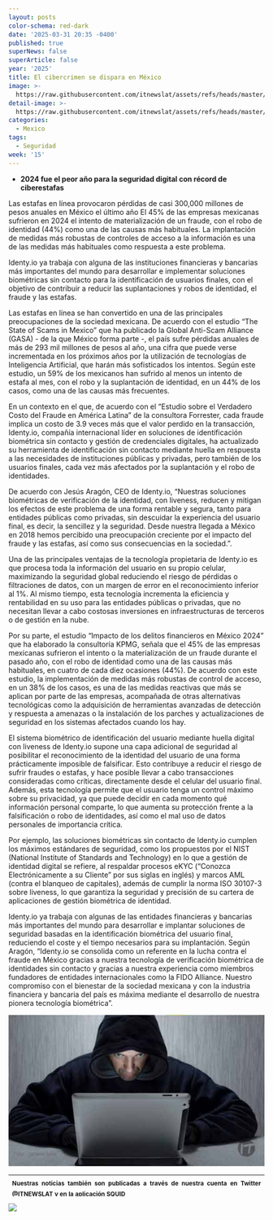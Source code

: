 ```yaml
---
layout: posts
color-schema: red-dark
date: '2025-03-31 20:35 -0400'
published: true
superNews: false
superArticle: false
year: '2025'
title: El cibercrimen se dispara en México
image: >-
  https://raw.githubusercontent.com/itnewslat/assets/refs/heads/master/img/540x320/Ciberdelincuencia-p.jpg
detail-image: >-
  https://raw.githubusercontent.com/itnewslat/assets/refs/heads/master/img/1024x680/Ciberdelincuencia-g.jpg
categories:
  - Mexico
tags:
  - Seguridad
week: '15'
---
```

 - **2024 fue el peor año para la seguridad digital con récord de ciberestafas**
 
Las estafas en línea provocaron pérdidas de casi 300,000 millones de pesos anuales en México el último año
El 45% de las empresas mexicanas sufrieron en 2024 el intento de materialización de un fraude, con el robo de identidad (44%) como una de las causas más habituales. La implantación de medidas más robustas de controles de acceso a la información es una de las medidas más habituales como respuesta a este problema.

Identy.io ya trabaja con alguna de las instituciones financieras y bancarias más importantes del mundo para desarrollar e implementar soluciones biométricas sin contacto para la identificación de usuarios finales, con el objetivo de contribuir a reducir las suplantaciones y robos de identidad, el fraude y las estafas.

Las estafas en línea se han convertido en una de las principales preocupaciones de la sociedad mexicana. De acuerdo con el estudio “The State of Scams in Mexico” que ha publicado la Global Anti-Scam Alliance (GASA) - de la que México forma parte -, el país sufre pérdidas anuales de más de 293 mil millones de pesos al año, una cifra que puede verse incrementada en los próximos años por la utilización de tecnologías de Inteligencia Artificial, que harán más sofisticados los intentos. Según este estudio, un 59% de los mexicanos han sufrido al menos un intento de estafa al mes, con el robo y la suplantación de identidad, en un 44% de los casos, como una de las causas más frecuentes.

En un contexto en el que, de acuerdo con el “Estudio sobre el Verdadero Costo del Fraude en América Latina” de la consultora Forrester, cada fraude implica un costo de 3.9 veces más que el valor perdido en la transacción, Identy.io, compañía internacional líder en soluciones de identificación biométrica sin contacto y gestión de credenciales digitales, ha actualizado su herramienta de identificación sin contacto mediante huella en respuesta a las necesidades de instituciones públicas y privadas, pero también de los usuarios finales, cada vez más afectados por la suplantación y el robo de identidades.

De acuerdo con Jesús Aragón, CEO de Identy.io, “Nuestras soluciones biométricas de verificación de la identidad, con liveness, reducen y mitigan los efectos de este problema de una forma rentable y segura, tanto para entidades públicas como privadas, sin descuidar la experiencia del usuario final, es decir, la sencillez y la seguridad. Desde nuestra llegada a México en 2018 hemos percibido una preocupación creciente por el impacto del fraude y las estafas, así como sus consecuencias en la sociedad.”.

Una de las principales ventajas de la tecnología propietaria de Identy.io es que procesa toda la información del usuario en su propio celular, maximizando la seguridad global reduciendo el riesgo de pérdidas o filtraciones de datos, con un margen de error en el reconocimiento inferior al 1%. Al mismo tiempo, esta tecnología incrementa la eficiencia y rentabilidad en su uso para las entidades públicas o privadas, que no necesitan llevar a cabo costosas inversiones en infraestructuras de terceros o de gestión en la nube.

Por su parte, el estudio “Impacto de los delitos financieros en México 2024” que ha elaborado la consultoría KPMG, señala que el 45% de las empresas mexicanas sufrieron el intento o la materialización de un fraude durante el pasado año, con el robo de identidad como una de las causas más habituales, en cuatro de cada diez ocasiones (44%). De acuerdo con este estudio, la implementación de medidas más robustas de control de acceso, en un 38% de los casos, es una de las medidas reactivas que más se aplican por parte de las empresas, acompañada de otras alternativas tecnológicas como la adquisición de herramientas avanzadas de detección y respuesta a amenazas o la instalación de los parches y actualizaciones de seguridad en los sistemas afectados cuando los hay.

El sistema biométrico de identificación del usuario mediante huella digital con liveness de Identy.io supone una capa adicional de seguridad al posibilitar el reconocimiento de la identidad del usuario de una forma prácticamente imposible de falsificar. Esto contribuye a reducir el riesgo de sufrir fraudes o estafas, y hace posible llevar a cabo transacciones consideradas como críticas, directamente desde el celular del usuario final. Además, esta tecnología permite que el usuario tenga un control máximo sobre su privacidad, ya que puede decidir en cada momento qué información personal comparte, lo que aumenta su protección frente a la falsificación o robo de identidades, así como el mal uso de datos personales de importancia crítica.

Por ejemplo, las soluciones biométricas sin contacto de Identy.io cumplen los máximos estándares de seguridad, como los propuestos por el NIST (National Institute of Standards and Technology) en lo que a gestión de identidad digital se refiere, al respaldar procesos eKYC (“Conozca Electrónicamente a su Cliente” por sus siglas en inglés) y marcos AML (contra el blanqueo de capitales), además de cumplir la norma ISO 30107-3 sobre liveness, lo que garantiza la seguridad y precisión de su cartera de aplicaciones de gestión biométrica de identidad.

Identy.io ya trabaja con algunas de las entidades financieras y bancarias más importantes del mundo para desarrollar e implantar soluciones de seguridad basadas en la identificación biométrica del usuario final, reduciendo el coste y el tiempo necesarios para su implantación. Según Aragón, “Identy.io se consolida como un referente en la lucha contra el fraude en México gracias a nuestra tecnología de verificación biométrica de identidades sin contacto y gracias a nuestra experiencia como miembros fundadores de entidades internacionales como la FIDO Alliance. Nuestro compromiso con el bienestar de la sociedad mexicana y con la industria financiera y bancaria del país es máxima mediante el desarrollo de nuestra pionera tecnología biométrica”.

![](https://raw.githubusercontent.com/itnewslat/assets/refs/heads/master/img/540x320/Ciberdelincuencia-p.jpg)

<table style="height: 42px;" width="569">
<tbody>
<tr>
<td style="text-align: justify;"><sub><strong>Nuestras noticias también son publicadas a través de nuestra cuenta en Twitter <a href="https://twitter.com/itnewslat?lang=es">@ITNEWSLAT</a> y en la aplicación <a href="https://squidapp.co/en/">SQUID</a></strong></sub></td>
</tr>
</tbody>
</table>

<img src="https://tracker.metricool.com/c3po.jpg?hash=56f88a41e39ab42c063cc51676587a04"/>